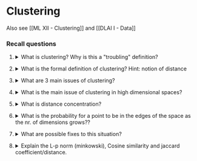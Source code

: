 # Clustering 

Also see [[ML XII - Clustering]] and [[DLAI I - Data]]

### Recall questions

1. <details markdown=1><summary markdown="span"> What is clustering? Why is this a "troubling" definition?</summary>

    \
    ==Unsupervised learning technique to group a set of objects into classes of similar ones==. It is also a good method for ==data exploration==, i.e. looking for patterns. 

</details>

2. <details markdown=1><summary markdown="span"> What is the formal definition of clustering? Hint: notion of distance </summary>

    \
    Given a set of ==data points and a notion of distance== between those, ==group the data points into some number of clusters== s.t.:
    - members of a cluster are similar/close a.k.a. ==high intra cluster similarity==;
    - members of different clusters are different/distant a.ka. ==low inter cluster similarity==

</details>

3. <details markdown=1><summary markdown="span"> What are 3 main issues of clustering? </summary>

    \
    Issues:
    1. ==object representation==
    2. ==notion of similarity==
    3. ==number of output clusters==

</details>

4. <details markdown=1><summary markdown="span"> What is the main issue of clustering in high dimensional spaces? </summary>

    \
    All the ==sets of points are going to be far from each other==. (Remember the DLAI vector example?)

</details>

5. <details markdown=1><summary markdown="span"> What is distance concentration? </summary>

    \
    It is the phenomenon for which the ==distance between data points, in high dimensional spaces, becomes indistinguishable==. Both =="similar" and "dissimilar" points are going to be really distant==.
    
</details>

6. <details markdown=1><summary markdown="span"> What is the probability for a point to be in the edges of the space as the nr. of dimensions grows?? </summary>

    \
    $lim_{d \to \infty} (1-2\varepsilon)^d = 0$
   

</details>

7. <details markdown=1><summary markdown="span"> What are possible fixes to this situation? </summary>

    \
    Nothing if data were really randomly distributed..
    But! We can ==lower intrinsic dimensionality and also look for patterns in the data==. Furthermore, the original manifold on which data points lie might be low dimensional while the embedding is high dimensional.

</details>


8. <details markdown=1><summary markdown="span"> Explain the L-p norm (minkowski), Cosine similarity and jaccard coefficient/distance. </summary>

    \
    See the slides or the pinned notes.
    Slides:
    - Minkowski : 57, 65
    - Cosine: 77, 87
    - Jaccard: 89, 91

</details>